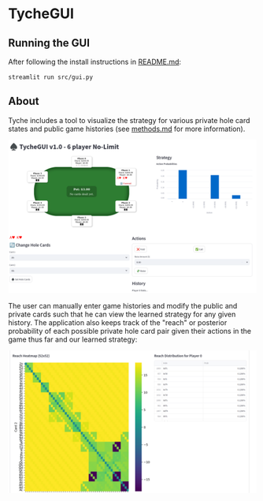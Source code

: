 # TycheGUI

## Running the GUI

After following the install instructions in [README.md](https://github.com/kilmoretrout/tyche/blob/main/README.md):

```
streamlit run src/gui.py
```

## About

Tyche includes a tool to visualize the strategy for various private hole card states and public game histories (see [methods.md](https://github.com/kilmoretrout/tyche/blob/main/docs/methods.md) for more information). 

![alt text](https://github.com/kilmoretrout/tyche/blob/main/docs/images/gui.png?raw=true)

The user can manually enter game histories and modify the public and private cards such that he can view the learned strategy for any given history. The application also keeps track of the "reach" or posterior probability of each possible private hole card pair given their actions in the game thus far and our learned strategy:

![alt text](https://github.com/kilmoretrout/tyche/blob/main/docs/images/reach.png?raw=true)





